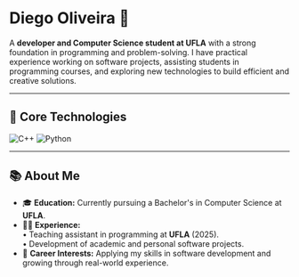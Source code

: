 # Diego Oliveira 👋

A **developer and Computer Science student at UFLA** with a strong foundation in programming and problem-solving. I have practical experience working on software projects, assisting students in programming courses, and exploring new technologies to build efficient and creative solutions.

---

## 🧠 Core Technologies

![C++](https://img.shields.io/badge/C++-00599C?style=for-the-badge&logo=c%2B%2B&logoColor=white)
![Python](https://img.shields.io/badge/Python-3776AB?style=for-the-badge&logo=python&logoColor=white)

---

## 📚 About Me

- 🎓 **Education:** Currently pursuing a Bachelor's in Computer Science at **UFLA**.
- 🧑‍🏫 **Experience:**  
  • Teaching assistant in programming at **UFLA** (2025).  
  • Development of academic and personal software projects.
- 🚀 **Career Interests:** Applying my skills in software development and growing through real-world experience.
